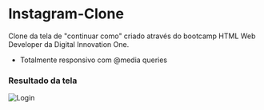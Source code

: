 # Instagram-Clone
Clone da tela de "continuar como" criado através do bootcamp HTML Web Developer da Digital Innovation One.
- Totalmente responsivo com @media queries

### Resultado da tela
![Login](https://user-images.githubusercontent.com/65426690/102403260-c10e1e80-3fc4-11eb-916b-beab8dd7e3c2.png)
